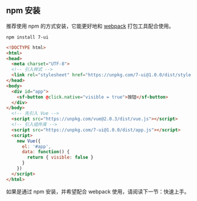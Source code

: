 ## npm 安装
推荐使用 npm 的方式安装，它能更好地和 [webpack](https://webpack.js.org/) 打包工具配合使用。

```shell
npm install 7-ui
```

```html
<!DOCTYPE html>
<html>
<head>
  <meta charset="UTF-8">
  <!-- 引入样式 -->
  <link rel="stylesheet" href="https://unpkg.com/7-ui@1.0.0/dist/style.css">
</head>
<body>
  <div id="app">
    <sf-button @click.native="visible = true">按钮</sf-button>
  </div>
</body>
  <!-- 先引入 Vue -->
  <script src="https://unpkg.com/vue@2.0.3/dist/vue.js"></script>
  <!-- 引入组件库 -->
  <script src="https://unpkg.com/7-ui@1.0.0/dist/app.js"></script>
  <script>
    new Vue({
      el: '#app',
      data: function() {
        return { visible: false }
      }
    })
  </script>
</html>
```
如果是通过 npm 安装，并希望配合 webpack 使用，请阅读下一节：快速上手。
